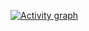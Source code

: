 <!-- ### Hi there 👋 -->

<!--
**norazlan-dev/norazlan-dev** is a ✨ _special_ ✨ repository because its `README.md` (this file) appears on your GitHub profile.

Here are some ideas to get you started:

- 🔭 I’m currently working on ...
- 🌱 I’m currently learning ...
- 👯 I’m looking to collaborate on ...
- 🤔 I’m looking for help with ...
- 💬 Ask me about ...
- 📫 How to reach me: ...
- 😄 Pronouns: ...
- ⚡ Fun fact: ...
-->

[![Activity graph](https://github-readme-activity-graph.cyclic.app/graph?username=norazlan-dev&theme=github-compact&hide_border=true)](https://github.com/ashutosh00710/github-readme-activity-graph)
